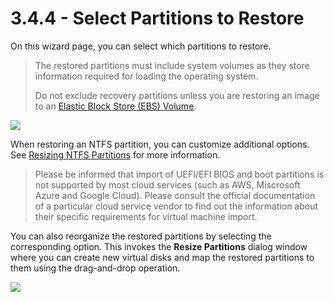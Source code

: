 # 3.4.4 - Select Partitions to Restore

On this wizard page, you can select which partitions to restore.

> The restored partitions must include system volumes as they store information required for loading the operating system.
>
> Do not exclude recovery partitions unless you are restoring an image to an [Elastic Block Store \(EBS\) Volume](3.4.2-specify-the-restore-destination/3.4.2.3-restore-to-an-amazon-ec2-instance-ebs-volume-or-ami/3.4.2.3.3-restore-to-elastic-block-store-ebs-volume.md).

![](https://github.com/robertzakiev/gitbook/tree/703d9f96af3546d5a85e17cd24df8e3834d130e4/assets/image-based-virtual-select-partitions-2.png)

When restoring an NTFS partition, you can customize additional options. See [Resizing NTFS Partitions](../../concepts/resizing-ntfs-partitions.md) for more information.

> Please be informed that import of UEFI/EFI BIOS and boot partitions is not supported by most cloud services \(such as AWS, Miscrosoft Azure and Google Cloud\). Please consult the official documentation of a particular cloud service vendor to find out the information about their specific requirements for virtual machine import.

You can also reorganize the restored partitions by selecting the corresponding option. This invokes the **Resize Partitions** dialog window where you can create new virtual disks and map the restored partitions to them using the drag-and-drop operation.

![](https://github.com/robertzakiev/gitbook/tree/703d9f96af3546d5a85e17cd24df8e3834d130e4/assets/resize-partitions-dialog-2.png)

